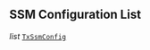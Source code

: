 

## SSM Configuration List  
  
<article>

*list* [`TxSsmConfig`](/docs/ssm-configuration-map--page#ssm-configuration-map) 

</article>

